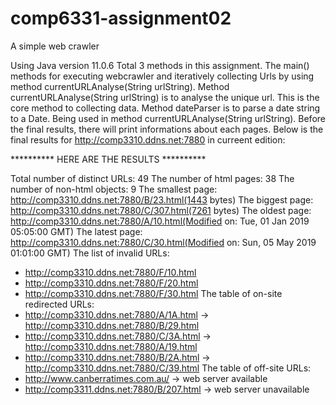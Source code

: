 # comp6331-assignment02
A simple web crawler

Using Java version 11.0.6
Total 3 methods in this assignment. 
The main() methods for executing webcrawler and iteratively collecting Urls by using method currentURLAnalyse(String urlString).
Method currentURLAnalyse(String urlString) is to analyse the unique url. This is the core method to collecting data.
Method dateParser is to parse a date string to a Date. Being used in method currentURLAnalyse(String urlString).
Before the final results, there will print informations about each pages.
Below is the final results for http://comp3310.ddns.net:7880 in curreent edition:

********** HERE ARE THE RESULTS **********

Total number of distinct URLs: 49
The number of html pages: 38
The number of non-html objects: 9
The smallest page: http://comp3310.ddns.net:7880/B/23.html(1443 bytes)
The biggest page: http://comp3310.ddns.net:7880/C/307.html(7261 bytes)
The oldest page: http://comp3310.ddns.net:7880/A/10.html(Modified on: Tue, 01 Jan 2019 05:05:00 GMT)
The latest page: http://comp3310.ddns.net:7880/C/30.html(Modified on: Sun, 05 May 2019 01:01:00 GMT)
The list of invalid URLs:
- http://comp3310.ddns.net:7880/F/10.html
- http://comp3310.ddns.net:7880/F/20.html
- http://comp3310.ddns.net:7880/F/30.html
The table of on-site redirected URLs: 
- http://comp3310.ddns.net:7880/A/1A.html -> http://comp3310.ddns.net:7880/B/29.html
- http://comp3310.ddns.net:7880/C/3A.html -> http://comp3310.ddns.net:7880/A/19.html
- http://comp3310.ddns.net:7880/B/2A.html -> http://comp3310.ddns.net:7880/C/39.html
The table of off-site URLs: 
- http://www.canberratimes.com.au/ -> web server available
- http://comp3311.ddns.net:7880/B/207.html -> web server unavailable
